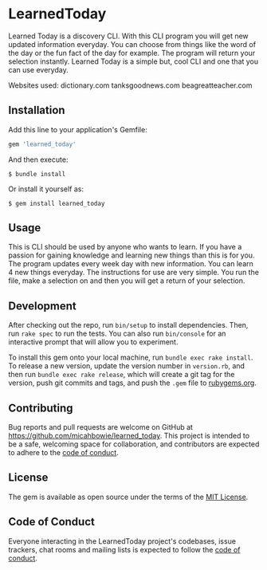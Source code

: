 # LearnedToday

 Learned Today is a discovery CLI. With this CLI program you will get new updated information everyday. You can choose from things like the word of the day or the fun fact of the day for example. The program will return your selection instantly. Learned Today is a simple but, cool CLI and one that you can use everyday.

 Websites used:
 dictionary.com
 tanksgoodnews.com
 beagreatteacher.com


## Installation

Add this line to your application's Gemfile:

```ruby
gem 'learned_today'
```

And then execute:

    $ bundle install

Or install it yourself as:

    $ gem install learned_today

## Usage
This is CLI should be used by anyone who wants to learn. If you have a passion for gaining knowledge and learning new things than this is for you. The program updates every week day with new information. You can learn 4 new things everyday. The instructions for use are very simple. You run the file, make a selection on and then you will get a return of your selection.

## Development

After checking out the repo, run `bin/setup` to install dependencies. Then, run `rake spec` to run the tests. You can also run `bin/console` for an interactive prompt that will allow you to experiment.

To install this gem onto your local machine, run `bundle exec rake install`. To release a new version, update the version number in `version.rb`, and then run `bundle exec rake release`, which will create a git tag for the version, push git commits and tags, and push the `.gem` file to [rubygems.org](https://rubygems.org).

## Contributing

Bug reports and pull requests are welcome on GitHub at https://github.com/micahbowie/learned_today. This project is intended to be a safe, welcoming space for collaboration, and contributors are expected to adhere to the [code of conduct](https://github.com/micahbowie/learned_today/blob/master/CODE_OF_CONDUCT.md).


## License

The gem is available as open source under the terms of the [MIT License](https://opensource.org/licenses/MIT).

## Code of Conduct

Everyone interacting in the LearnedToday project's codebases, issue trackers, chat rooms and mailing lists is expected to follow the [code of conduct](https://github.com/micahbowie/learned_today/blob/master/CODE_OF_CONDUCT.md).
